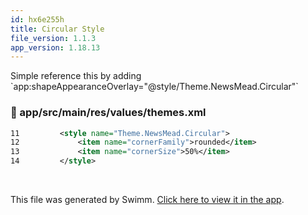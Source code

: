 ```yaml
---
id: hx6e255h
title: Circular Style
file_version: 1.1.3
app_version: 1.18.13
---
```


Simple reference this by adding \`app:shapeAppearanceOverlay="@style/Theme.NewsMead.Circular"\`
<!-- NOTE-swimm-snippet: the lines below link your snippet to Swimm -->
### 📄 app/src/main/res/values/themes.xml
```xml
11         <style name="Theme.NewsMead.Circular">
12             <item name="cornerFamily">rounded</item>
13             <item name="cornerSize">50%</item>
14         </style>
```

<br/>

This file was generated by Swimm. [Click here to view it in the app](https://app.swimm.io/repos/Z2l0aHViJTNBJTNBbmV3c21lYWQlM0ElM0F1YmVyZ29ubXg=/docs/hx6e255h).
